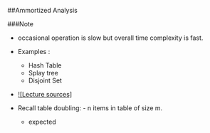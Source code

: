 ##Ammortized Analysis

###Note
- occasional operation is slow but overall time complexity is fast.
- Examples :
	- Hash Table 
	- Splay tree
	- Disjoint Set

- [![Lecture sources]](https://www.youtube.com/watch?v=3MpzavN3Mco)

- Recall table doubling:
        - n items in table of size m.
	- expected	 
